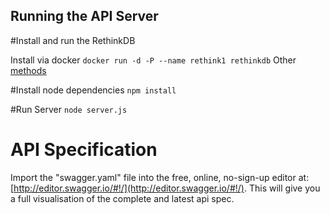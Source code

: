 ## Running  the API Server
#Install and run the RethinkDB

Install via docker `docker run -d -P --name rethink1 rethinkdb`
Other [methods](https://rethinkdb.com/docs/install/)

#Install node dependencies
``` npm install ```

#Run Server
``` node server.js ```


# API Specification

Import the "swagger.yaml" file into the free, online, no-sign-up editor at: [http://editor.swagger.io/#!/](http://editor.swagger.io/#!/). This will give you a full visualisation of the complete and latest api spec.
